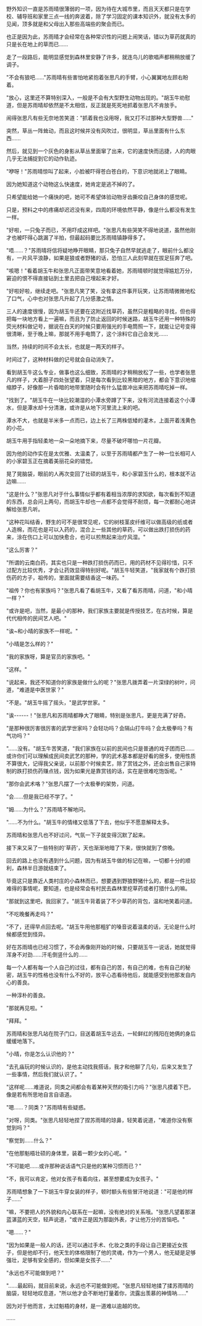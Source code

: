 <link rel="stylesheet" href="../../styles/text.css" />

野外知识一直是苏雨晴很薄弱的一项，因为待在大城市里，而且天天都只是在学校、辅导班和家里三点一线的奔波着，除了学习固定的课本知识外，就没有太多的见闻，顶多就是和父母出入那些高端些的聚会而已。

也正是因为此，苏雨晴才会经常在各种常识性的问题上闹笑话，错以为草药就真的只是长在地上的草而已......

走了一段路后，能明显感觉到森林里安静了许多，就连鸟儿的歌唱声都稍稍放缓了调子。

"不会有狼吧......"苏雨晴有些害怕地紧抱着张思凡的手臂，小心翼翼地左顾右盼着。

"放心，这里还不算特别深入，一般是不会有大型野生动物出现的。"胡玉牛劝慰道，但是苏雨晴却依然是不太相信，反正就是死死地抓着张思凡不肯放手。

闹得张思凡有些无奈地苦笑道："抓着我也没用呀，我又打不过那种大型野兽......"

突然，草丛一阵耸动，而且这时候并没有风吹过，很明显，草丛里面有什么东西......

然后，就见到一个灰色的身影从草丛里面窜了出来，它的速度快而迅捷，人的肉眼几乎无法捕捉到它的动作轨迹。

"咿呀！"苏雨晴惊叫了起来，小脸被吓得苍白苍白的，下意识地就闭上了眼睛。

因为她知道这个动物这么快速度，她肯定是逃不掉的了。

只希望能给她一个痛快的吧，她可不希望体验动物牙齿撕咬自己身体的感觉呢。

只是，预料之中的疼痛却迟迟没有来，四周的环境依然平静，像是什么都没有发生一样。

"好啦，一只兔子而已，不用吓成这样吧。"张思凡有些哭笑不得地说道，虽然他刚才也被吓得心跳漏了半拍，但最起码要比苏雨晴镇静得多了。

"唔......？"苏雨晴将信将疑地睁开眼睛，那只兔子自然早就逃走了，眼前什么都没有，一片风平浪静，如果是狼或者野猪的话，恐怕三人此刻早就在拔足狂奔了吧。

"咳嗯！"看着胡玉牛和张思凡正面带笑意地看着她，苏雨晴顿时就觉得尴尬万分，窘迫的恨不得直接钻到土里去把自己埋起来才好。

"好啦好啦，继续走吧。"张思凡笑了笑，没有拿这件事开玩笑，让苏雨晴微微地松了口气，心中也对张思凡升起了几分感激之情。

三人的速度很慢，因为胡玉牛还要在这附近找草药，虽然只是粗略的寻找，但也得把每一块地方看上一遍嘛，而且为了防止返回的时候迷路，胡玉牛还用一种特殊的荧光材料做记号，据说在白天的时候只要用强光的手电筒照一下，就能让记号变得很清晰，至于晚上嘛，那就不用手电筒了，这个涂料它自己会发光......

当然，持续的时间不会太长，也就是一两天的样子。

时间过了，这种材料做的记号就会自动消失了。

看到胡玉牛这么专业，做事也这么细致，苏雨晴的才稍稍放松了一些，也学者张思凡的样子，大着胆子四处张望着，只是每次看到比较黑暗的地方，都会下意识地缩缩脖子，好像那一片昏暗的地带里随时会有什么猛兽冲出来把苏雨晴吃掉一样。

"找到了。"胡玉牛在一块比较潮湿的小潭水旁蹲了下来，没有河流连接着这个小潭水，但是潭水却十分清澈，或许是从地下河里流上来的吧。

潭水不大，也就是半米多一点而已，边上长了三两株低矮的灌木，上面开着浅黄色的小花。

胡玉牛用手指轻柔地一朵一朵地摘下来，尽量不破坏哪怕一片花瓣。

因为他的动作实在是太优雅、太温柔了，以至于苏雨晴都产生了一种一位长相可人的小家碧玉正在摘着美丽花朵的错觉。

晃了晃脑袋，眼前的人再次变回了壮硕的胡玉牛，和小家碧玉什么的，根本就不沾边嘛......

"这是什么？"张思凡对于什么事情似乎都有着相当浓厚的求知欲，每次看到不知道的东西，总会问上两句，而胡玉牛却也一点都不会觉得不耐烦，每一次都耐心地讲解给张思凡听。

"这种花叫结香，野生的可不是很常见呢，它的树枝茎皮纤维可以做高级的纸或者人造棉，而花也是可以入药的，混合上一些其他的草药，可以做出跌打损伤的药来，涂在伤口上可以加快愈合，也可以煎熬起来治疗风湿。"

"这么厉害？"

"所谓的云南白药，其实也只是一种跌打损伤药而已，用的药材不见得珍惜，只不过配方比较优秀，才会让药效显得特别好呢。"胡玉牛轻笑道，"我家就有个跌打损伤药的方子，祖传的，里面就需要结香这一味药。"

"祖传？你也有家族吗？"张思凡看了看胡玉牛，又看了看苏雨晴，问道，"和小晴一样？"

"或许是吧，当然，是最小的那种，我们家族主要就是传授技艺，在古时候，算是代代相传的民间艺人吧。"

"诶\~和小晴的家族不一样呢。"

"小晴是怎么样的？"

"我的家族呀，算是官员的家族吧。"

"这样。"

"说起来，我还不知道你的家族是做什么的呢？"张思凡拨弄着一片深绿的树叶，问道，"难道是中医世家？"

"不是。"胡玉牛摇了摇头，"是武学世家。"

"诶------！"张思凡和苏雨晴都睁大了眼睛，特别是张思凡，更是充满了好奇。

"是那种很厉害很厉害的武学世家吗？会轻功吗？会隔山打牛吗？会太极拳吗？有气功吗？"

"......没有。"胡玉牛苦笑道，"我们家族在以前的民间也只是普通的戏子团而已......或许你们可以理解成民间卖武艺的那种，学的武术基本都是好看的居多，使用性质不算很大，记得我父亲说，以前那个时候卖艺，除了赏钱之外，还会出售自己家特制的跌打损伤药赚点钱，因为如果光是靠赏钱的话，实在是很难吃饱饭呢。"

"那你会武术咯？"张思凡摆了一个太极拳的架势，问道。

"会......但是我已经不学了。"

"姆......为什么？"苏雨晴不解地问。

"......不为什么。"胡玉牛的情绪又低落了下去，他似乎不愿意解释太多。

苏雨晴和张思凡也不好过问，气氛一下子就变得沉默了起来。

接下来又采了一些特别的'草药'，天也渐渐地暗了下来，很快就到了傍晚。

回去的路上也没有遇到什么问题，因为有胡玉牛做的标记在嘛，一切都十分的顺利，森林半日游就结束了。

毕竟这只是靠近人类村庄的小森林而已，想要遇到野狼野猪什么的，都是一件比较难得的事情呢，要知道，也是经常会有村民去森林里挖草药或者打猎什么的嘛。

"那就到这里吧，我回家了。"胡玉牛背着装了不少草药的背包，温和地笑着问道。

"不吃晚餐再走吗？"

"不了，还得早点回去呢。"胡玉牛用他那粗犷的嗓音说着温柔的话，无论是什么时候都感觉到怪异。

好在苏雨晴也已经习惯了，不会再像刚开始的时候，只要胡玉牛一说话，她就觉得浑身不对劲......汗毛倒竖什么的......

每一个人都有每一个人自己的过往，都有自己的苦，有自己的难，也有自己的秘密，胡玉牛的性格也没有什么不好的，放平心态看待他后，就能感受到他那发自内心的善良。

一种淳朴的善良。

"那就再见啦。"

"拜拜。"

苏雨晴和张思凡站在院子门口，目送着胡玉牛远去，一轮鲜红的残阳在她俩的身后缓缓地落下。

"小晴，你是怎么认识他的？"

"去孔庙玩的时候认识的，是他主动找我搭话，我才和他聊了几句，后来又发生了一些事情，然后我们就认识了。"

"这样呢......难道说，同类之间都会有着某种天然的吸引力吗？"张思凡摸着下巴，像是若有所思地自言自语道。

"嗯......？同类？"苏雨晴有些疑惑。

"对呀，同类。"张思凡轻轻地捏了捏苏雨晴的琼鼻，轻笑着说道，"难道你没有察觉到吗？"

"察觉到......什么？"

"在他那魁梧壮硕的身体里，装着一颗少女的心呢。"

"不可能吧......或许那种说话语气只是他的某种习惯而已？"

"不，我可以肯定，他对女孩子有着向往，甚至想要成为女孩子。"

苏雨晴想象了一下胡玉牛穿女装的样子，顿时额头有些冒汗地说道："可是他的样子......"

"嘛，不要把人的外貌和内心联系在一起嘛，没有绝对的关系哦。"张思凡望着那湛蓝湛蓝的天空，轻声说道，"或许正是因为那副外表，才让他万分的苦恼吧。"

"嗯......？"

"因为如果是一般人的话，还可以通过手术、化妆之类的手段让自己更接近女孩子，但是他却不行，他天生的体格限制了他的灵魂，作为一个男人，他无疑是足够强壮，足够有安全感的，但如果是女孩子......"

"永远也不可能做到吧？"

"......最起码，就目前来说，永远也不可能做到呢。"张思凡轻轻地揉了揉苏雨晴的脑袋，轻轻地叹息道，"所以他才会不断地打量着你，流露出羡慕的神情呐......"

因为对于他而言，太过魁梧的身材，是一道难以逾越的坎。

......
